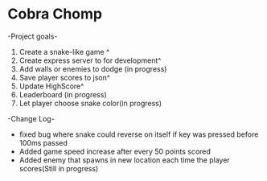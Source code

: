# Cobra Chomp

-Project goals-

1. Create a snake-like game ^
2. Create express server to for development^
3. Add walls or enemies to dodge (in progress)
4. Save player scores to json^
5. Update HighScore^
6. Leaderboard (in progress)
7. Let player choose snake color(in progress)

-Change Log-

- fixed bug where snake could reverse on itself if key was pressed before 100ms passed
- Added game speed increase after every 50 points scored
- Added enemy that spawns in new location each time the player scores(Still in progress)
